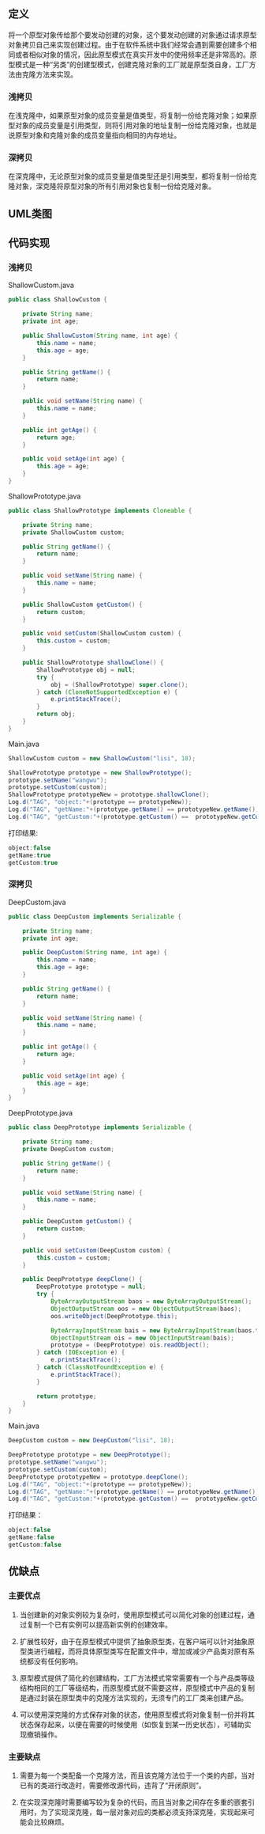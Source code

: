 ## 定义

将一个原型对象传给那个要发动创建的对象，这个要发动创建的对象通过请求原型对象拷贝自己来实现创建过程。由于在软件系统中我们经常会遇到需要创建多个相同或者相似对象的情况，因此原型模式在真实开发中的使用频率还是非常高的。原型模式是一种“另类”的创建型模式，创建克隆对象的工厂就是原型类自身，工厂方法由克隆方法来实现。

### 浅拷贝

在浅克隆中，如果原型对象的成员变量是值类型，将复制一份给克隆对象；如果原型对象的成员变量是引用类型，则将引用对象的地址复制一份给克隆对象，也就是说原型对象和克隆对象的成员变量指向相同的内存地址。

### 深拷贝

在深克隆中，无论原型对象的成员变量是值类型还是引用类型，都将复制一份给克隆对象，深克隆将原型对象的所有引用对象也复制一份给克隆对象。

## UML类图

## 代码实现

### 浅拷贝

ShallowCustom.java
``` java
public class ShallowCustom {

    private String name;
    private int age;

    public ShallowCustom(String name, int age) {
        this.name = name;
        this.age = age;
    }

    public String getName() {
        return name;
    }

    public void setName(String name) {
        this.name = name;
    }

    public int getAge() {
        return age;
    }

    public void setAge(int age) {
        this.age = age;
    }
}
```

ShallowPrototype.java
``` java
public class ShallowPrototype implements Cloneable {

    private String name;
    private ShallowCustom custom;

    public String getName() {
        return name;
    }

    public void setName(String name) {
        this.name = name;
    }

    public ShallowCustom getCustom() {
        return custom;
    }

    public void setCustom(ShallowCustom custom) {
        this.custom = custom;
    }

    public ShallowPrototype shallowClone() {
        ShallowPrototype obj = null;
        try {
            obj = (ShallowPrototype) super.clone();
        } catch (CloneNotSupportedException e) {
            e.printStackTrace();
        }
        return obj;
    }
}
```

Main.java
``` java
ShallowCustom custom = new ShallowCustom("lisi", 18);

ShallowPrototype prototype = new ShallowPrototype();
prototype.setName("wangwu");
prototype.setCustom(custom);
ShallowPrototype prototypeNew = prototype.shallowClone();
Log.d("TAG", "object:"+(prototype == prototypeNew));
Log.d("TAG", "getName:"+(prototype.getName() == prototypeNew.getName()));
Log.d("TAG", "getCustom:"+(prototype.getCustom() ==  prototypeNew.getCustom()));
```

打印结果:
``` java
object:false
getName:true
getCustom:true
```

### 深拷贝

DeepCustom.java
``` java
public class DeepCustom implements Serializable {

    private String name;
    private int age;

    public DeepCustom(String name, int age) {
        this.name = name;
        this.age = age;
    }

    public String getName() {
        return name;
    }

    public void setName(String name) {
        this.name = name;
    }

    public int getAge() {
        return age;
    }

    public void setAge(int age) {
        this.age = age;
    }
}
```

DeepPrototype.java
``` java
public class DeepPrototype implements Serializable {

    private String name;
    private DeepCustom custom;

    public String getName() {
        return name;
    }

    public void setName(String name) {
        this.name = name;
    }

    public DeepCustom getCustom() {
        return custom;
    }

    public void setCustom(DeepCustom custom) {
        this.custom = custom;
    }

    public DeepPrototype deepClone() {
        DeepPrototype prototype = null;
        try {
            ByteArrayOutputStream baos = new ByteArrayOutputStream();
            ObjectOutputStream oos = new ObjectOutputStream(baos);
            oos.writeObject(DeepPrototype.this);

            ByteArrayInputStream bais = new ByteArrayInputStream(baos.toByteArray());
            ObjectInputStream ois = new ObjectInputStream(bais);
            prototype = (DeepPrototype) ois.readObject();
        } catch (IOException e) {
            e.printStackTrace();
        } catch (ClassNotFoundException e) {
            e.printStackTrace();
        }

        return prototype;
    }
}
```

Main.java
``` java
DeepCustom custom = new DeepCustom("lisi", 18);

DeepPrototype prototype = new DeepPrototype();
prototype.setName("wangwu");
prototype.setCustom(custom);
DeepPrototype prototypeNew = prototype.deepClone();
Log.d("TAG", "object:"+(prototype == prototypeNew));
Log.d("TAG", "getName:"+(prototype.getName() == prototypeNew.getName()));
Log.d("TAG", "getCustom:"+(prototype.getCustom() ==  prototypeNew.getCustom()));
```

打印结果：
``` java
object:false
getName:false
getCustom:false
```

## 优缺点

### 主要优点

1. 当创建新的对象实例较为复杂时，使用原型模式可以简化对象的创建过程，通过复制一个已有实例可以提高新实例的创建效率。

2. 扩展性较好，由于在原型模式中提供了抽象原型类，在客户端可以针对抽象原型类进行编程，而将具体原型类写在配置文件中，增加或减少产品类对原有系统都没有任何影响。

3. 原型模式提供了简化的创建结构，工厂方法模式常常需要有一个与产品类等级结构相同的工厂等级结构，而原型模式就不需要这样，原型模式中产品的复制是通过封装在原型类中的克隆方法实现的，无须专门的工厂类来创建产品。

4. 可以使用深克隆的方式保存对象的状态，使用原型模式将对象复制一份并将其状态保存起来，以便在需要的时候使用（如恢复到某一历史状态），可辅助实现撤销操作。

### 主要缺点

1. 需要为每一个类配备一个克隆方法，而且该克隆方法位于一个类的内部，当对已有的类进行改造时，需要修改源代码，违背了“开闭原则”。

2. 在实现深克隆时需要编写较为复杂的代码，而且当对象之间存在多重的嵌套引用时，为了实现深克隆，每一层对象对应的类都必须支持深克隆，实现起来可能会比较麻烦。
